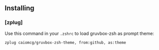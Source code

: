 ## Installing

### [zplug]

Use this command in your `.zshrc` to load gruvbox-zsh as prompt theme:

```
zplug caiomcg/gruvbox-zsh-theme, from:github, as:theme
```
